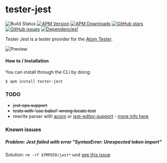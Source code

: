 # tester-jest

![Build Status](https://travis-ci.org/yacut/tester-jest.svg)
[![APM Version](https://img.shields.io/apm/v/tester-jest.svg)](https://atom.io/packages/tester-jest)
[![APM Downloads](https://img.shields.io/apm/dm/tester-jest.svg)](https://atom.io/packages/tester-jest)
[![GitHub stars](https://img.shields.io/github/stars/yacut/tester-jest.svg)](https://github.com/yacut/tester-jest/stargazers)
[![GitHub issues](https://img.shields.io/github/issues/yacut/tester-jest.svg)](https://github.com/yacut/tester-jest/issues)
[![Dependencies!](https://img.shields.io/david/yacut/tester-jest.svg)](https://david-dm.org/yacut/tester-jest)

Tester Jest is a tester provider for the [Atom Tester](https://atom.io/packages/tester).

![Preview](https://raw.githubusercontent.com/yacut/tester-jest/master/preview.gif)

#### How to / Installation

You can install through the CLI by doing:

```
$ apm install tester-jest
```

### TODO

- ~~jest ops support~~
- ~~tests with 'use babel' wrong locate test~~
- rewrite parser with [acorn](https://github.com/ternjs/acorn) or  [jest-editor-support](https://www.npmjs.com/package/jest-editor-support) - [more info here](https://github.com/orta/vscode-jest/)

### Known issues

##### Problem: Jest failed with error "SyntaxError: Unexpected token import"
  Solution: `rm -rf $TMPDIR/jest*` und [see this issue](https://github.com/yacut/tester-jest/issues/1)
